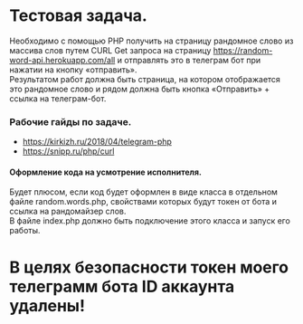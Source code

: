 # Тестовая задача.

Необходимо с помощью PHP получить на страницу рандомное слово из массива слов путем CURL Get запроса на страницу https://random-word-api.herokuapp.com/all и отправлять это в телеграм бот при нажатии на кнопку «отправить». </br>
Результатом работ должна быть страница, на котором отображается это рандомное слово и рядом должна быть кнопка «Отправить» + ссылка на телеграм-бот. 

### Рабочие гайды по задаче.
- https://kirkizh.ru/2018/04/telegram-php
- https://snipp.ru/php/curl

#### Оформление кода на усмотрение исполнителя. </br>

Будет плюсом, если код будет оформлен в виде класса в отдельном файле random.words.php, свойствами которых будут токен от бота и ссылка на рандомайзер слов. </br>
В файле index.php  должно быть подключение этого класса и запуск его работы. </br>

# В целях безопасности  токен моего телеграмм бота ID аккаунта удалены! 